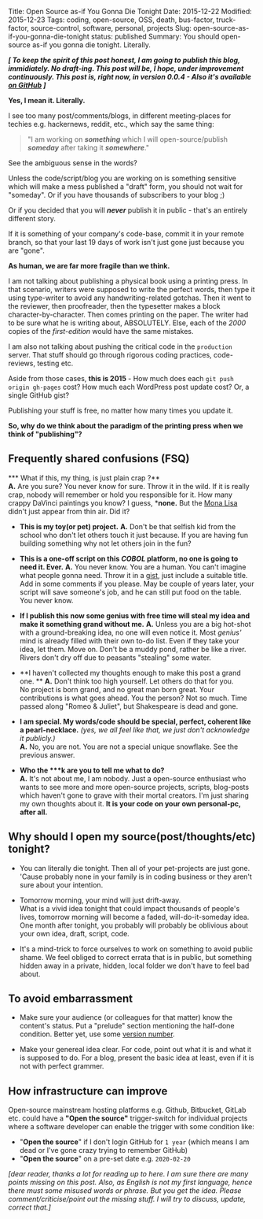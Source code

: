 Title: Open Source as-if You Gonna Die Tonight
Date: 2015-12-22
Modified: 2015-12-23
Tags: coding, open-source, OSS, death, bus-factor, truck-factor, source-control, software, personal, projects
Slug: open-source-as-if-you-gonna-die-tonight
status: published
Summary: You should open-source as-if you gonna die tonight. Literally.

***[ To keep the spirit of this post honest, I am going to publish this blog, immidiately. No __draft__-ing. This post will be, I hope, under improvement continuously. This post is, right now, in version 0.0.4 - Also it's available [on GitHub](https://github.com/kmonsoor/blog.kmonsoor.com/edit/master/content/articles/tech/open-your-source-as-if-you-gonna-die-tonight.md) ]***



**Yes, I mean it. Literally.**

I see too many post/comments/blogs, in different meeting-places for techies e.g. hackernews, reddit, etc., which say the same thing: 

> "I am working on ***something*** which I will open-source/publish
> ***someday*** after taking it ***somewhere***."

See the ambiguous sense in the words?  

Unless the code/script/blog you are working on is something sensitive which will make a mess published a "draft" form, you should not wait for "someday". Or if you have thousands of subscribers to your blog ;)

Or if you decided that you will ***never*** publish it in public - that's an entirely different story.

If it is something of your company's code-base, commit it in your remote branch, so that your last 19 days of work isn't just gone just because you are "gone".

**As human, we are far more fragile than we think.**

I am not talking about publishing a physical book using a printing press. In that scenario, writers were supposed to write the perfect words, then type it using type-writer to avoid any handwriting-related gotchas. Then it went to the reviewer, then proofreader, then the typesetter makes a block character-by-character. Then comes printing on the paper. The writer had to be sure what he is writing about, ABSOLUTELY. Else, each of the *2000* copies of the *first-edition* would have the same mistakes.

I am also not talking about pushing the critical code in the `production` server. That stuff should go through rigorous coding practices, code-reviews, testing etc.


Aside from those cases, **this is 2015** - How much does each `git push origin gh-pages` cost? How much each WordPress post update cost? Or, a single GitHub gist?

Publishing your stuff is free, no matter how many times you update it.

**So, why do we think about the paradigm of the printing press when we think of "publishing"?**



Frequently shared confusions (FSQ)
------------------------------------
 *** What if this, my thing, is just plain crap ?**  
 **A.** Are you sure? You never know for sure. Throw it in the wild. If it is really crap, nobody will remember or hold you responsible for it. How many crappy DaVinci paintings you know? I guess, ***none.** But the [Mona Lisa](https://en.wikipedia.org/wiki/Mona_Lisa) didn't just appear from thin air. Did it?
   
 *  **This is my toy(or pet) project.**
 **A.** Don't be that selfish kid from the school who don't let others touch it just because. If you are having fun building something why not let others join in the fun?
   
 * **This is a one-off script on this *COBOL* platform, no one is going to need it. Ever.**
 **A.** You never know. You are a human. You can't imagine what people gonna need. Throw it in a [gist](https://gist.github.com/), just include a suitable title. Add in some comments if you please. May be couple of years later, your script will save someone's job, and he can still put food on the table. You never know.  
   
 * **If I publish this now some genius with free time will steal my idea and make it something grand without me.**
 **A.** Unless you are a big hot-shot with a ground-breaking idea, no one will even notice it. Most _genius'_ mind is already filled with their own to-do list. Even if they take your idea, let them. Move on. 
 Don't be a muddy pond, rather be like a river. Rivers don't dry off due to peasants "stealing" some water.  
   
 * **I haven't collected my thoughts enough to make this post a grand one. **
 **A.** Don't think too high yourself. Let others do that for you.  
 No project is born grand, and no great man born great. Your contributions is what goes ahead. You the person? Not so much. Time passed along "Romeo & Juliet", but Shakespeare is dead and gone.  
 
 * **I am special. My words/code should be special, perfect, coherent like a pearl-necklace.**  _(yes, we all feel like that, we just don't acknowledge it publicly.)_  
 **A.** No, you are not. You are not a special unique snowflake. See the previous answer.
 
 * **Who the \*\*\*k are you to tell me what to do?**  
 **A.** It's not about me, I am nobody. Just a open-source enthusiast who wants to see more and more open-source projects, scripts, blog-posts which haven't gone to grave with their mortal creators. I'm just sharing my own thoughts about it.
 **It is your code on your own personal-pc, after all.**
  
  
Why should I open my source(post/thoughts/etc) tonight?
--------------------
 * You can literally die tonight. 
 Then all of your pet-projects are just gone. 'Cause probably none in your family is in coding business or they aren't sure about your intention. 
  
 * Tomorrow morning, your mind will just drift-away.  
 What is a vivid idea tonight that could impact thousands of people's lives, tomorrow morning will become a faded, will-do-it-someday idea. One month after tonight, you probably will probably be oblivious about your own idea, draft, script, code.

 * It's a mind-trick to force ourselves to work on something to avoid public shame. We feel obliged to correct errata that is in public, but something hidden away in a private, hidden, local folder we don't have to feel bad about. 
  
  
  
To avoid embarrassment
----------------------------
 * Make sure your audience (or colleagues for that matter) know the content's status. Put a "prelude" section mentioning the half-done condition. Better yet, use some [version number](http://semver.org/).
  
 * Make your genereal idea clear. For code, point out what it is and what it is supposed to do. For a blog, present the basic idea at least, even if it is not with perfect grammer.
  
  
How infrastructure can improve
--------------------
Open-source mainstream hosting platforms e.g. Github, Bitbucket, GitLab etc. could have a **"Open the source"** trigger-switch for individual projects where a software developer can enable the trigger with some condition like:

  * "**Open the source**" if I don't login GitHub for `1 year` (which means I am dead or I've gone crazy trying to remember GitHub)
  * "**Open the source**" on a pre-set date e.g. `2020-02-20`
  
  
  
_[dear reader, thanks a lot for reading up to here. I am sure there are many points missing on this post. Also, as English is not my first language, hence there must some misused words or phrase. But you get the idea. Please comment/criticise/point out the missing stuff. I will try to discuss, update, correct that.]_
